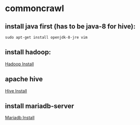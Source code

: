 # commoncrawl

## install java first (has to be java-8 for hive):
`sudo apt-get install openjdk-8-jre vim`

## install hadoop:
[Hadoop Install](https://github.com/texasbones11/commoncrawl/blob/master/hadoop_install.txt)

## apache hive
[Hive Install](https://github.com/texasbones11/commoncrawl/blob/master/hive_install.txt)

## install mariadb-server
[Mariadb Install](https://github.com/texasbones11/commoncrawl/blob/master/mariadb_install.txt)
